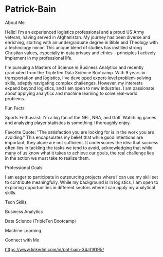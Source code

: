 # Patrick-Bain

About Me

  Hello! I'm an experienced logistics professional and a proud US Army veteran, having served in Afghanistan. My journey has been diverse and enriching, starting with an undergraduate degree in Bible and Theology with a technology minor. This unique blend of studies has instilled strong Christian values, especially in data privacy and ethics – principles I actively implement in my professional life.
  
  I'm pursuing a Masters of Science in Business Analytics and recently graduated from the TripleTen Data Science Bootcamp. With 9 years in transportation and logistics, I've developed expert-level problem-solving skills, adeptly navigating complex challenges. However, my interests expand beyond logistics, and I am open to new industries. I am passionate about applying analytics and machine learning to solve real-world problems.

Fun Facts
  
  Sports Enthusiast: I'm a big fan of the NFL, NBA, and Golf. Watching games and analyzing player statistics is something I thoroughly enjoy.
  
  Favorite Quote: "The satisfaction you are looking for is in the work you are avoiding." This encapsulates my belief that while good intentions are important, they alone are not sufficient. It underscores the idea that success often lies in tackling the tasks we tend to    avoid, acknowledging that while many of us know what it takes to achieve our goals, the real challenge lies in the action we must take to realize them.

Professional Goals
  
  I am eager to participate in outsourcing projects where I can use my skill set to contribute meaningfully. While my background is in logistics, I am open to exploring opportunities in different sectors where I can apply my analytical skills.

Tech Skills
  
  Business Analytics
 
  Data Science (TripleTen Bootcamp)
 
  Machine Learning

Connect with Me
 
  https://www.linkedin.com/in/pat-bain-34a118195/
